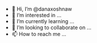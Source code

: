 - 👋 Hi, I’m @danaxoshnaw
- 👀 I’m interested in ...
- 🌱 I’m currently learning ...
- 💞️ I’m looking to collaborate on ...
- 📫 How to reach me ...

<!---
danaxoshnaw/danaxoshnaw is a ✨ special ✨ repository because its `README.md` (this file) appears on your GitHub profile.
You can click the Preview link to take a look at your changes.
--->
